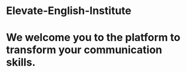 # Elevate-English-Institute
# We welcome you to the platform to transform your communication skills.
